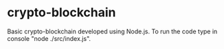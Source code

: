 # crypto-blockchain
Basic crypto-blockchain developed using Node.js. To run the code type in console "node ./src/index.js".
